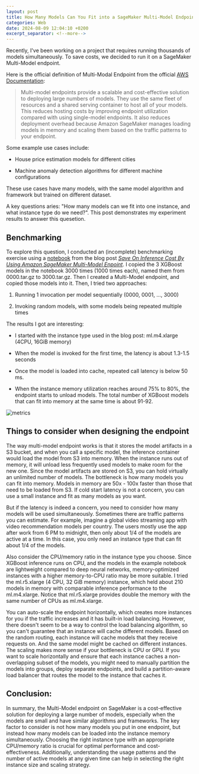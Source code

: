 ```yaml
---
layout: post
title: How Many Models Can You Fit into a SageMaker Multi-Model Endpoint?
categories: Web
date: 2024-08-09 12:04:10 +0200
excerpt_separator: <!--more-->
---
```


Recently, I've been working on a project that requires running thousands of models simultaneously. To save costs, we decided to run it on a SageMaker Multi-Model endpoint.

Here is the official definition of Multi-Modal Endpoint from the official [AWS Documentation](https://docs.aws.amazon.com/sagemaker/latest/dg/multi-model-endpoints.html):

> Multi-model endpoints provide a scalable and cost-effective solution to deploying large numbers of models. They use the same fleet of resources and a shared serving container to host all of your models. This reduces hosting costs by improving endpoint utilization compared with using single-model endpoints. It also reduces deployment overhead because Amazon SageMaker manages loading models in memory and scaling them based on the traffic patterns to your endpoint.

Some example use cases include:

- House price estimation models for different cities

- Machine anomaly detection algorithms for different machine configurations

These use cases have many models, with the same model algorithm and framework but trained on different dataset.

A key questions aries: "How many models can we fit into one instance, and what instance type do we need?". This post demonstrates my experiment results to answer this quesetion.
<!--more-->
## Benchmarking
To explore this question, I conducted an (incomplete) benchmarking exercise using a [notebook](https://github.com/aws/amazon-sagemaker-examples/blob/main/advanced_functionality/multi_model_xgboost_home_value/xgboost_multi_model_endpoint_home_value.ipynb) from the blog post *[Save On Inference Cost By Using Amazon SageMaker Multi-Model Enpoint](https://aws.amazon.com/blogs/machine-learning/save-on-inference-costs-by-using-amazon-sagemaker-multi-model-endpoints/)*. I copied the 3 XGBoost models in the notebook 3000 times (1000 times each), named them from 0000.tar.gz to 3000.tar.gz. Then I created a Multi-Model endpoint, and copied those models into it. Then, I tried two approaches:

1. Running 1 invocation per model sequentially (0000, 0001, ..., 3000)

2. Invoking random models, with some models being repeated multiple times

The results I got are interesting:

-  I started with the instance type used in the blog post: ml.m4.xlarge (4CPU, 16GiB memory)

- When the model is invoked for the first time, the latency is about 1.3-1.5 seconds

- Once the model is loaded into cache, repeated call latency is below 50 ms.

- When the instance memory utilization reaches around 75% to 80%, the endpoint starts to unload models. The total number of XGBoost models that can fit into memory at the same time is about 91-92.

![metrics]({{site_url}}/blog_assets/multi-model-endpoint/metrics.png)

## Things to consider when designing the endpoint
The way multi-model endpoint works is that it stores the model artifacts in a S3 bucket, and when you call a specific model, the inference container would load the model from S3 into memory. When the instance runs out of memory, it will unload less frequently used models to make room for the new one. Since the model artifacts are stored on S3, you can hold virtually an unlimited number of models. The bottleneck is how many models you can fit into memory. Models in memory are 50x - 100x faster than those that need to be loaded from S3. If cold start latency is not a concern, you can use a small instance and fit as many models as you want.

But if the latency is indeed a concern, you need to consider how many models will be used simultaneously. Sometimes there are traffic patterns you can estimate. For example, imagine a global video streaming app with video recommendation models per country. The users mostly use the app after work from 6 PM to midnight, then only about 1/4 of the models are active at a time. In this case, you only need an instance type that can fit about 1/4 of the models.

Also consider the CPU/memory ratio in the instance type you choose. Since XGBoost inference runs on CPU, and the models in the example notebook are lightweight compared to deep neural networks, memory-optimized instances with a higher memory-to-CPU ratio may be more suitable. I tried the ml.r5.xlarge (4 CPU, 32 GiB memory) instance, which held about 210 models in memory with comparable inference performance to the ml.m4.xlarge. Notice that ml.r5.xlarge provides double the memory with the same number of CPUs as ml.m4.xlarge.


You can auto-scale the endpoint horizontally, which creates more instances for you if the traffic increases and it has built-in load balancing. However, there doesn't seem to be a way to control the load balancing algorithm, so you can't guarantee that an instance will cache different models.  Based on the random routing, each instance will cache models that they receive requests on. And the same model might be cached on  different instances.  The scaling makes more sense if your bottleneck is CPU or GPU. If you want to scale horizontally and ensure that each instance caches a non-overlapping subset of the models, you might need to manually partition the models into groups, deploy separate endpoints, and build a partition-aware load balancer that routes the model to the instance that caches it.

## Conclusion:

In summary, the Multi-Model endpoint on SageMaker is a cost-effective solution for deploying a large number of models, especially when the models are small and have similar algorithms and frameworks. The key factor to consider is not how many models you put in one endpoint, but instead how many models can be loaded into the instance memory simultaneously. Choosing the right instance type with an appropriate CPU/memory ratio is crucial for optimal performance and cost-effectiveness. Additionally, understanding the usage patterns and the number of active models at any given time can help in selecting the right instance size and scaling strategy.
